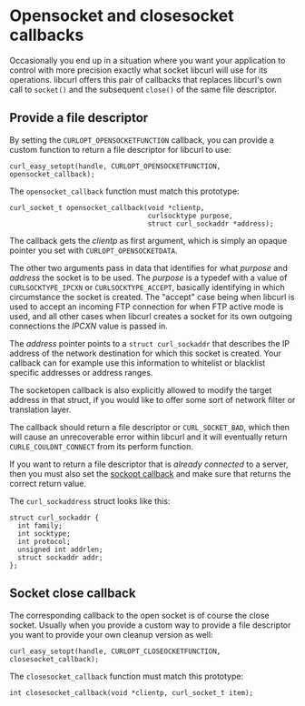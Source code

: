 # Opensocket and closesocket callbacks

Occasionally you end up in a situation where you want your application to
control with more precision exactly what socket libcurl will use for its
operations. libcurl offers this pair of callbacks that replaces libcurl's own
call to `socket()` and the subsequent `close()` of the same file descriptor.

## Provide a file descriptor

By setting the `CURLOPT_OPENSOCKETFUNCTION` callback, you can provide a custom
function to return a file descriptor for libcurl to use:

    curl_easy_setopt(handle, CURLOPT_OPENSOCKETFUNCTION, opensocket_callback);

The `opensocket_callback` function must match this prototype:

    curl_socket_t opensocket_callback(void *clientp,
                                      curlsocktype purpose,
                                      struct curl_sockaddr *address);

The callback gets the *clientp* as first argument, which is simply an opaque
pointer you set with `CURLOPT_OPENSOCKETDATA`.

The other two arguments pass in data that identifies for what *purpose* and
*address* the socket is to be used. The *purpose* is a typedef with a value of
`CURLSOCKTYPE_IPCXN` or `CURLSOCKTYPE_ACCEPT`, basically identifying in which
circumstance the socket is created. The "accept" case being when libcurl is
used to accept an incoming FTP connection for when FTP active mode is used,
and all other cases when libcurl creates a socket for its own outgoing
connections the *IPCXN* value is passed in.

The *address* pointer points to a `struct curl_sockaddr` that describes the IP
address of the network destination for which this socket is created. Your
callback can for example use this information to whitelist or blacklist
specific addresses or address ranges.

The socketopen callback is also explicitly allowed to modify the target
address in that struct, if you would like to offer some sort of network filter
or translation layer.

The callback should return a file descriptor or `CURL_SOCKET_BAD`, which then
will cause an unrecoverable error within libcurl and it will eventually return
`CURLE_COULDNT_CONNECT` from its perform function.

If you want to return a file descriptor that is *already connected* to a
server, then you must also set the [sockopt callback](callback-sockopt.md) and
make sure that returns the correct return value.

The `curl_sockaddress` struct looks like this:

    struct curl_sockaddr {
      int family;
      int socktype;
      int protocol;
      unsigned int addrlen;
      struct sockaddr addr;
    };

## Socket close callback

The corresponding callback to the open socket is of course the close
socket. Usually when you provide a custom way to provide a file descriptor you
want to provide your own cleanup version as well:

    curl_easy_setopt(handle, CURLOPT_CLOSEOCKETFUNCTION, closesocket_callback);

The `closesocket_callback` function must match this prototype:

    int closesocket_callback(void *clientp, curl_socket_t item);
